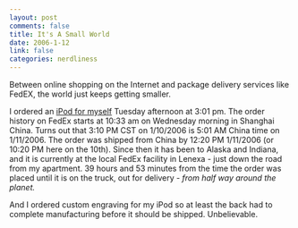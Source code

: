 ```yaml
--- 
layout: post
comments: false
title: It's A Small World
date: 2006-1-12
link: false
categories: nerdliness
---
```

Between online shopping on the Internet and package delivery services like FedEX, the world just keeps getting smaller.

I ordered an <a href="http://www.zanshin.net/blogs/000732.html" title="$50 More">iPod for myself</a> Tuesday afternoon at 3:01 pm. The order history on FedEx starts at 10:33 am on Wednesday morning in Shanghai China. Turns out that 3:10 PM CST on 1/10/2006 is 5:01 AM China time on 1/11/2006. The order was shipped from China by 12:20 PM 1/11/2006 (or 10:20 PM here on the 10th). Since then it has been to Alaska and Indiana, and it is currently at the local FedEx facility in Lenexa - just down the road from my apartment. 39 hours and 53 minutes from the time the order was placed until it is on the truck, out for delivery - <i>from half way around the planet.</i>

And I ordered custom engraving for my iPod so at least the back had to complete manufacturing before it should be shipped. Unbelievable.
